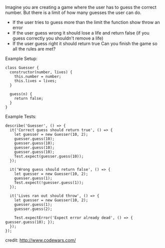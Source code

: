 Imagine you are creating a game where the user has to guess the correct number. But there is a limit of how many guesses the user can do.

- If the user tries to guess more than the limit the function show throw an error
- If the user guess wrong it should lose a life and return false (if you guess correctly you shouldn't remove a life)
- If the user guess right it should return true
Can you finish the game so all the rules are met?

Example Setup:
```
class Guesser {
  constructor(number, lives) {
    this.number = number;
    this.lives = lives;
  }

  guess(n) {
    return false;
  }
}
```

Example Tests:
```
describe('Guesser', () => {
  it('Correct guess should return true', () => {
    let guesser = new Guesser(10, 2);
    guesser.guess(10);
    guesser.guess(10);
    guesser.guess(10);
    guesser.guess(10);
    Test.expect(guesser.guess(10));
  });

  it('Wrong guess should return false', () => {
    let guesser = new Guesser(10, 2);
    guesser.guess(1);
    Test.expect(!guesser.guess(1));
  });

  it('Lives ran out should throw', () => {
    let guesser = new Guesser(10, 2);
    guesser.guess(1);
    guesser.guess(2);

    Test.expectError('Expect error already dead', () => { guesser.guess(10); });
  });
});
```

credit: http://www.codewars.com/